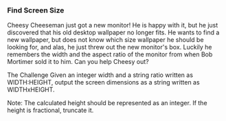 ### Find Screen Size

Cheesy Cheeseman just got a new monitor! He is happy with it, but he just discovered that his old desktop wallpaper no longer fits. He wants to find a new wallpaper, but does not know which size wallpaper he should be looking for, and alas, he just threw out the new monitor's box. Luckily he remembers the width and the aspect ratio of the monitor from when Bob Mortimer sold it to him. Can you help Cheesy out?

The Challenge
Given an integer width and a string ratio written as WIDTH:HEIGHT, output the screen dimensions as a string written as WIDTHxHEIGHT.

Note: The calculated height should be represented as an integer. If the height is fractional, truncate it.